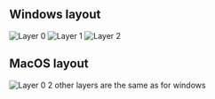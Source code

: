 ## Windows layout
![Layer 0](https://i.imgur.com/npxfWVl.png)
![Layer 1](https://i.imgur.com/8gHlnWv.png)
![Layer 2](https://i.imgur.com/9Gbgw3B.png)

## MacOS layout
![Layer 0](https://i.imgur.com/g5F6ZVX.png)
2 other layers are the same as for windows
